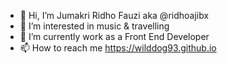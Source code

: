 - 👋 Hi, I’m Jumakri Ridho Fauzi aka @ridhoajibx
- 👀 I’m interested in music & travelling
- 🌱 I’m currently work as a Front End Developer 
- 📫 How to reach me https://wilddog93.github.io

<!---
ridhoajibx/ridhoajibx is a ✨ special ✨ repository because its `README.md` (this file) appears on your GitHub profile.
You can click the Preview link to take a look at your changes.
--->
